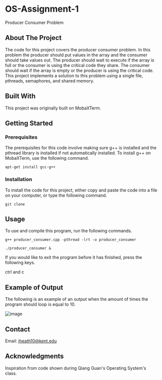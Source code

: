 # OS-Assignment-1
Producer Consumer Problem

## About The Project
The code for this project covers the producer consumer problem. In this problem the producer should put values in the array and the consumer should take values out. The producer should wait to execute if the array is full or the consumer is using the critical code they share. The consumer should wait if the array is empty or the producer is using the critical code. This project implements a solution to this problem using a single file, pthreads, semaphores, and shared memory.

## Built With
This project was originally built on MobaXTerm.

## Getting Started
### Prerequisites
The prerequisites for this code involve making sure g++ is installed and the pthread library is installed if not automatically installed.
To install g++ on MobaXTerm, use the following command.

`apt-get install gcc-g++`

### Installation
To install the code for this project, either copy and paste the code into a file on your computer, or type the following command.

`git clone `

## Usage
To use and compile this program, run the following commands.

`g++ producer_consumer.cpp -pthread -lrt -o producer_consumer`

`./producer_consumer &`

If you would like to exit the program before it has finished, press the following keys.

ctrl and c

## Example of Output
The following is an example of an output when the amount of times the program should loop is equal to 10.

![image](https://user-images.githubusercontent.com/92826628/139353510-1e6bec1f-ba1d-4d4b-af21-9c4045739ad5.png)

## Contact
Email: jheath10@kent.edu

## Acknowledgments
Inspiration from code shown during Qiang Guan's Operating System's class.
